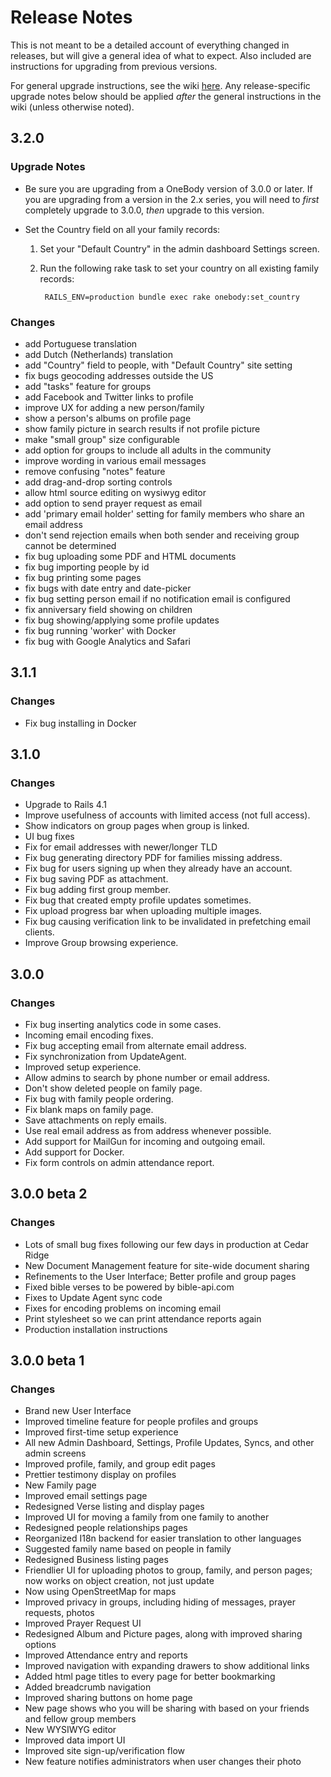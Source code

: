 # Release Notes

This is not meant to be a detailed account of everything changed in releases, but will give a general idea of what to expect. Also included are instructions for upgrading from previous versions.

For general upgrade instructions, see the wiki [here](https://github.com/churchio/onebody/wiki/Manual-Installation#how-to-upgrade). Any release-specific upgrade notes below should be applied *after* the general instructions in the wiki (unless otherwise noted).


## 3.2.0

### Upgrade Notes

* Be sure you are upgrading from a OneBody version of 3.0.0 or later. If you are upgrading from a version in the 2.x series, you will need to *first* completely upgrade to 3.0.0, *then* upgrade to this version.

* Set the Country field on all your family records:
    1. Set your "Default Country" in the admin dashboard Settings screen.
    2. Run the following rake task to set your country on all existing family records:

            RAILS_ENV=production bundle exec rake onebody:set_country


### Changes

* add Portuguese translation
* add Dutch (Netherlands) translation
* add "Country" field to people, with "Default Country" site setting
* fix bugs geocoding addresses outside the US
* add "tasks" feature for groups
* add Facebook and Twitter links to profile
* improve UX for adding a new person/family
* show a person's albums on profile page
* show family picture in search results if not profile picture
* make "small group" size configurable
* add option for groups to include all adults in the community
* improve wording in various email messages
* remove confusing "notes" feature
* add drag-and-drop sorting controls
* allow html source editing on wysiwyg editor
* add option to send prayer request as email
* add 'primary email holder' setting for family members who share an email address
* don't send rejection emails when both sender and receiving group cannot be determined
* fix bug uploading some PDF and HTML documents
* fix bug importing people by id
* fix bug printing some pages
* fix bugs with date entry and date-picker
* fix bug setting person email if no notification email is configured
* fix anniversary field showing on children
* fix bug showing/applying some profile updates
* fix bug running 'worker' with Docker
* fix bug with Google Analytics and Safari


## 3.1.1

### Changes

* Fix bug installing in Docker


## 3.1.0

### Changes

* Upgrade to Rails 4.1
* Improve usefulness of accounts with limited access (not full access).
* Show indicators on group pages when group is linked.
* UI bug fixes
* Fix for email addresses with newer/longer TLD
* Fix bug generating directory PDF for families missing address.
* Fix bug for users signing up when they already have an account.
* Fix bug saving PDF as attachment.
* Fix bug adding first group member.
* Fix bug that created empty profile updates sometimes.
* Fix upload progress bar when uploading multiple images.
* Fix bug causing verification link to be invalidated in prefetching email clients.
* Improve Group browsing experience.


## 3.0.0

### Changes

* Fix bug inserting analytics code in some cases.
* Incoming email encoding fixes.
* Fix bug accepting email from alternate email address.
* Fix synchronization from UpdateAgent.
* Improved setup experience.
* Allow admins to search by phone number or email address.
* Don't show deleted people on family page.
* Fix bug with family people ordering.
* Fix blank maps on family page.
* Save attachments on reply emails.
* Use real email address as from address whenever possible.
* Add support for MailGun for incoming and outgoing email.
* Add support for Docker.
* Fix form controls on admin attendance report.


## 3.0.0 beta 2

### Changes

* Lots of small bug fixes following our few days in production at Cedar Ridge
* New Document Management feature for site-wide document sharing
* Refinements to the User Interface; Better profile and group pages
* Fixed bible verses to be powered by bible-api.com
* Fixes to Update Agent sync code
* Fixes for encoding problems on incoming email
* Print stylesheet so we can print attendance reports again
* Production installation instructions


## 3.0.0 beta 1

### Changes

* Brand new User Interface
* Improved timeline feature for people profiles and groups
* Improved first-time setup experience
* All new Admin Dashboard, Settings, Profile Updates, Syncs, and other admin screens
* Improved profile, family, and group edit pages
* Prettier testimony display on profiles
* New Family page
* Improved email settings page
* Redesigned Verse listing and display pages
* Improved UI for moving a family from one family to another
* Redesigned people relationships pages
* Reorganized I18n backend for easier translation to other languages
* Suggested family name based on people in family
* Redesigned Business listing pages
* Friendlier UI for uploading photos to group, family, and person pages; now works on object creation, not just update
* Now using OpenStreetMap for maps
* Improved privacy in groups, including hiding of messages, prayer requests, photos
* Improved Prayer Request UI
* Redesigned Album and Picture pages, along with improved sharing options
* Improved Attendance entry and reports
* Improved navigation with expanding drawers to show additional links
* Added html page titles to every page for better bookmarking
* Added breadcrumb navigation
* Improved sharing buttons on home page
* New page shows who you will be sharing with based on your friends and fellow group members
* New WYSIWYG editor
* Improved data import UI
* Improved site sign-up/verification flow
* New feature notifies administrators when user changes their photo
